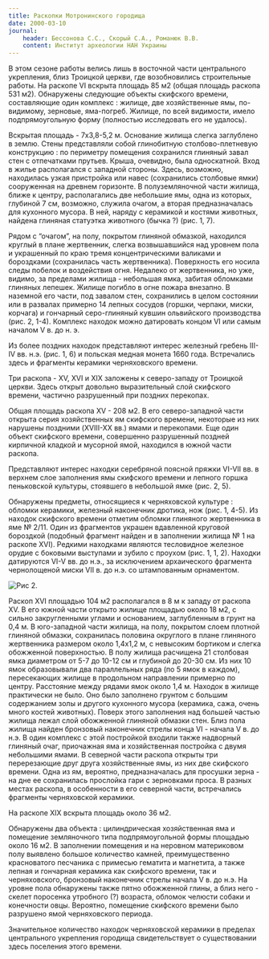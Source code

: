 ```yaml
---
title: Раскопки Мотронинского городища
date: 2000-03-10
journal:
    header: Бессонова С.С., Скорый С.А., Романюк В.В.
    content: Институт археологии НАН Украины
---
```


В этом сезоне работы велись лишь в восточной части центрального укрепления, близ Троицкой церкви, где возобновились 
строительные работы. На раскопе VI вскрыта площадь 85 м2 (общая площадь раскопа 531 м2). Обнаружены следующие объекты 
скифского времени, составляющие один комплекс : жилище, две хозяйственные ямы, по-видимому, зерновые, яма-погреб. 
Жилище, по всей видимости, имело подпрямоугольную форму (полностью исследовать его не удалось). 

Вскрытая площадь - 7х3,8-5,2 м. Основание жилища слегка заглублено в землю. Стены представляли собой глинобитную столбово-плетневую 
конструкцию : по периметру помещения сохранился глиняный завал стен с отпечатками прутьев. Крыша, очевидно, была 
односкатной. Вход в жилье располагался с западной стороны. Здесь, возможно, находилась узкая пристройка или навес 
(сохранились столбовые ямки) сооруженная на древнем горизонте. В полуземляночной части жилища, ближе к центру, 
располагались две небольшие ямы, одна из которых, глубиной 7 см, возможно, служила очагом, а вторая предназначалась 
для кухонного мусора. В ней, наряду с керамикой и костями животных, найдена глиняная статуэтка животного (бычка ?) 
(рис. 1, 7).

Рядом с “очагом”, на полу, покрытом глиняной обмазкой, находился круглый в плане жертвенник, слегка возвышавшийся над 
уровнем пола и украшенный по краю тремя концентрическими валиками и бороздками (сохранилась часть жертвенника). 
Поверхность его носила следы побелок и воздействия огня. Недалеко от жертвенника, но уже, видимо, за пределами жилища - 
небольшая ямка, забитая обломками глиняных лепешек. Жилище погибло в огне пожара внезапно. В наземной его части, под 
завалом стен, сохранились в целом состоянии или в развалах примерно 14 лепных сосудов (горшки, черпаки, миски, корчага) 
и гончарный серо-глиняный кувшин ольвийского производства (рис. 2, 1-4). Комплекс находок можно датировать концом VI или 
самым началом V в. до н. э.

Из более поздних находок представляют интерес железный гребень III-IV вв. н.э. (рис. 1, 6) и польская медная монета 1660 
года. Встречались здесь и фрагменты керамики черняховского времени.

Три раскопа - ХV, ХVI и ХIХ заложены к северо-западу от Троицкой церкви. Здесь открыт довольно выразительный слой 
скифского времени, частично разрушенный при поздних перекопах.

Общая площадь раскопа ХV - 208 м2. В его северо-западной части открыта серия хозяйственных ям скифского времени, 
некоторые из них нарушены поздними (XVIII-XX вв.) ямами и перекопами. Еще один объект скифского времени, совершенно 
разрушенный поздней кирпичной кладкой и мусорной ямой, находился в южной части раскопа.

Представляют интерес находки серебряной поясной пряжки VI-VII вв. в верхнем слое заполнения ямы скифского времени и 
лепного горшка пеньковской культуры, стоявшего в небольшой ямке (рис. 2, 5).

Обнаружены предметы, относящиеся к черняховской культуре : обломки керамики, железный наконечник дротика, нож 
(рис. 1, 4-5). Из находок скифского времени отметим обломки глиняного жертвенника в яме № 2/11. Один из фрагментов 
украшен вдавленной круговой бороздкой (подобный фрагмент найден и в заполнении жилища № 1 на раскопе ХVI). Редкими 
находками являются тесловидное железное орудие с боковыми выступами и зубило с проухом (рис. 1, 1, 2). Находки 
датируются VI-V вв. до н.э., за исключением архаического фрагмента чернолощеной миски VII в. до н.э. со штампованным 
орнаментом.

![Рис 2.](https://i.imgur.com/2cSpJbO.gif)

Раскоп ХVI площадью 104 м2 располагался в 8 м к западу от раскопа ХV. В его южной части открыто жилище площадью около 
18 м2, с сильно закругленными углами и основанием, заглубленным в грунт на 0,4 м. В юго-западной части жилища, на полу, 
покрытом слоем плотной глиняной обмазки, сохранилась половина округлого в плане глиняного жертвенника размером около 
1,4х1,2 м, с невысоким бортиком и слегка обожженной поверхностью. В полу жилища расчищена 21 столбовая ямка диаметром 
от 5-7 до 10-12 см и глубиной до 20-30 см. Из них 10 ямок образовывали два параллельных ряда (по 5 ямок в каждом), 
пересекающих жилище в продольном направлении примерно по центру. Расстояние между рядами ямок около 1,4 м. Находок в 
жилище практически не было. Оно было заполнено грунтом с большим содержанием золы и другого кухонного мусора (керамика, 
сажа, очень много костей животных). Поверх этого заполнения над большей частью жилища лежал слой обожженной глиняной 
обмазки стен. Близ пола жилища найден бронзовый наконечник стрелы конца VI - начала V в. до н.э. В один комплекс с этой 
постройкой входили также надворный глиняный очаг, приочажная яма и хозяйственная постройка с двумя небольшими ямами. 
В северной части раскопа открыты три перерезающие друг друга хозяйственные ямы, из них две скифского времени. Одна из 
ям, вероятно, предназначалась для просушки зерна - на дне ее сохранилась прослойка гари с зерновками проса. В разных 
местах раскопа, в особенности в его северной части, встречались фрагменты черняховской керамики.

На раскопе ХIХ вскрыта площадь около 36 м2.

Обнаружены два объекта : цилиндрическая хозяйственная яма и помещение земляночного типа подпрямоугольной формы площадью 
около 16 м2. В заполнении помещения и на неровном материковом полу выявлено большое количество камней, преимущественно 
красноватого песчаника с примесью гематита и магнетита, а также лепная и гончарная керамика как скифского времени, так 
и черняховского, бронзовый наконечник стрелы начала V в. до н.э. На уровне пола обнаружены также пятно обожженной 
глины, а близ него - скелет поросенка утробного (?) возраста, обломок челюсти собаки и конечности овцы. Вероятно, 
помещение скифского времени было разрушено ямой черняховского периода.

Значительное количество находок черняховской керамики в пределах центрального укрепления городища свидетельствует о 
существовании здесь поселения этого времени. 